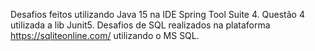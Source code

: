 Desafios feitos utilizando Java 15 na IDE Spring Tool Suite 4. 
Questão 4 utilizada a lib Junit5. 
Desafios de SQL realizados na plataforma https://sqliteonline.com/ utilizando o MS SQL.

